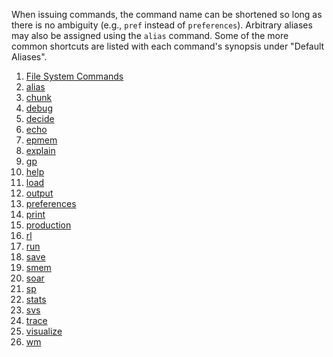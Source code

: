 
When issuing commands, the command name can be shortened so long as there is no
ambiguity (e.g., `pref` instead of `preferences`). Arbitrary aliases may also
be assigned using the `alias` command. Some of the more common shortcuts are
listed with each command's synopsis under "Default Aliases".

1. [File System Commands](cmd_file_system)
1. [alias](cmd_alias)
1. [chunk](cmd_chunk)
1. [debug](cmd_debug)
1. [decide](cmd_decide)
1. [echo](cmd_echo)
1. [epmem](cmd_epmem)
1. [explain](cmd_explain)
1. [gp](cmd_gp)
1. [help](cmd_help)
1. [load](cmd_load)
1. [output](cmd_output)
1. [preferences](cmd_preferences)
1. [print](cmd_print)
1. [production](cmd_production)
1. [rl](cmd_rl)
1. [run](cmd_run)
1. [save](cmd_save)
1. [smem](cmd_smem)
1. [soar](cmd_soar)
1. [sp](cmd_sp)
1. [stats](cmd_stats)
1. [svs](cmd_svs)
1. [trace](cmd_trace)
1. [visualize](cmd_visualize)
1. [wm](cmd_wm)
